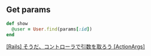 ## Get params

```ruby
def show
  @user = User.find(params[:id])
end
```

[[Rails] そうだ、コントローラで引数を取ろう [ActionArgs]](https://qiita.com/regashia/items/78f2379d331b004d6cc3)

